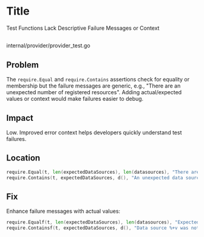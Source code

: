 # Title

Test Functions Lack Descriptive Failure Messages or Context

##

internal/provider/provider_test.go

## Problem

The `require.Equal` and `require.Contains` assertions check for equality or membership but the failure messages are generic, e.g., "There are an unexpected number of registered resources". Adding actual/expected values or context would make failures easier to debug.

## Impact

Low. Improved error context helps developers quickly understand test failures.

## Location

```go
require.Equal(t, len(expectedDataSources), len(datasources), "There are an unexpected number of registered data sources")
require.Contains(t, expectedDataSources, d(), "An unexpected data source was registered")
```

## Fix

Enhance failure messages with actual values:

```go
require.Equalf(t, len(expectedDataSources), len(datasources), "Expected %d data sources, got %d", len(expectedDataSources), len(datasources))
require.Containsf(t, expectedDataSources, d(), "Data source %+v was not expected", d())
```
